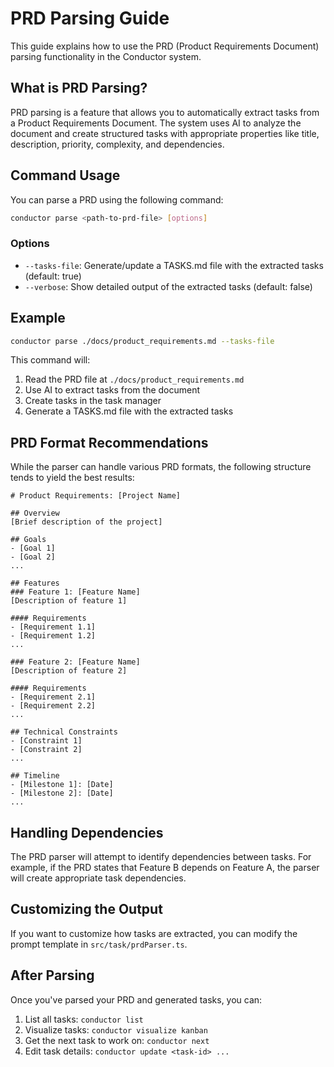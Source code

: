# PRD Parsing Guide

This guide explains how to use the PRD (Product Requirements Document) parsing functionality in the Conductor system.

## What is PRD Parsing?

PRD parsing is a feature that allows you to automatically extract tasks from a Product Requirements Document. The system uses AI to analyze the document and create structured tasks with appropriate properties like title, description, priority, complexity, and dependencies.

## Command Usage

You can parse a PRD using the following command:

```sh
conductor parse <path-to-prd-file> [options]
```

### Options

- `--tasks-file`: Generate/update a TASKS.md file with the extracted tasks (default: true)
- `--verbose`: Show detailed output of the extracted tasks (default: false)

## Example

```sh
conductor parse ./docs/product_requirements.md --tasks-file
```

This command will:
1. Read the PRD file at `./docs/product_requirements.md`
2. Use AI to extract tasks from the document
3. Create tasks in the task manager
4. Generate a TASKS.md file with the extracted tasks

## PRD Format Recommendations

While the parser can handle various PRD formats, the following structure tends to yield the best results:

```
# Product Requirements: [Project Name]

## Overview
[Brief description of the project]

## Goals
- [Goal 1]
- [Goal 2]
...

## Features
### Feature 1: [Feature Name]
[Description of feature 1]

#### Requirements
- [Requirement 1.1]
- [Requirement 1.2]
...

### Feature 2: [Feature Name]
[Description of feature 2]

#### Requirements
- [Requirement 2.1]
- [Requirement 2.2]
...

## Technical Constraints
- [Constraint 1]
- [Constraint 2]
...

## Timeline
- [Milestone 1]: [Date]
- [Milestone 2]: [Date]
...
```

## Handling Dependencies

The PRD parser will attempt to identify dependencies between tasks. For example, if the PRD states that Feature B depends on Feature A, the parser will create appropriate task dependencies.

## Customizing the Output

If you want to customize how tasks are extracted, you can modify the prompt template in `src/task/prdParser.ts`.

## After Parsing

Once you've parsed your PRD and generated tasks, you can:

1. List all tasks: `conductor list`
2. Visualize tasks: `conductor visualize kanban`
3. Get the next task to work on: `conductor next`
4. Edit task details: `conductor update <task-id> ...` 